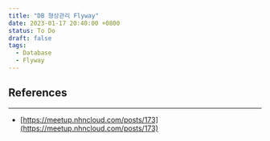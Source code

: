 ```yaml
---
title: "DB 형상관리 Flyway"
date: 2023-01-17 20:40:00 +0800
status: To Do
draft: false
tags:
  - Database
  - Flyway
---
```

## References
---
- [https://meetup.nhncloud.com/posts/173](https://meetup.nhncloud.com/posts/173)
